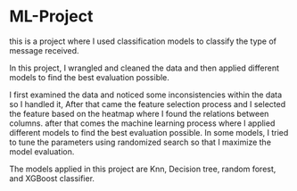 # ML-Project

this is a project where I used classification models to classify the type of message received.

In this project, I wrangled and cleaned the data and then applied different models to find the best evaluation possible. 

I first examined the data and noticed some inconsistencies within the data so I handled it, After that came the feature selection process and I selected the feature based on the heatmap where I found the relations between columns. after that comes the machine learning process where I applied different models to find the best evaluation possible. In some models, I tried to tune the parameters using randomized search so that I maximize the model evaluation.  

The models applied in this project are Knn, Decision tree, random forest, and XGBoost classifier.
